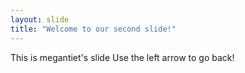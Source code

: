 ```yaml
---
layout: slide
title: "Welcome to our second slide!"
---
```

This is megantiet's slide
Use the left arrow to go back!
